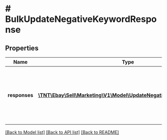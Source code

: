 # # BulkUpdateNegativeKeywordResponse

## Properties

Name | Type | Description | Notes
------------ | ------------- | ------------- | -------------
**responses** | [**\TNT\Ebay\Sell\Marketing\V1\Model\UpdateNegativeKeywordResponse[]**](UpdateNegativeKeywordResponse.md) | A list of negative keywords that have been processed from the bulk request. | [optional]

[[Back to Model list]](../../README.md#models) [[Back to API list]](../../README.md#endpoints) [[Back to README]](../../README.md)
